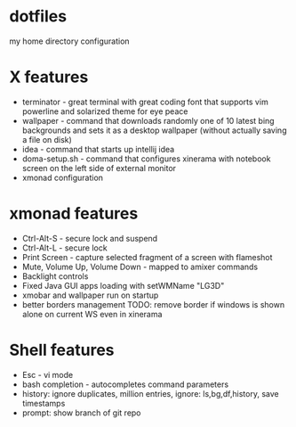 # dotfiles
my home directory configuration

# X features
* terminator - great terminal with great coding font that supports vim
  powerline and solarized theme for eye peace
* wallpaper - command that downloads randomly one of 10 latest bing backgrounds
  and sets it as a desktop wallpaper (without actually saving a file on disk)
* idea - command that starts up intellij idea
* doma-setup.sh - command that configures xinerama with notebook screen on
  the left side of external monitor
* xmonad configuration

# xmonad features
* Ctrl-Alt-S - secure lock and suspend
* Ctrl-Alt-L - secure lock
* Print Screen - capture selected fragment of a screen with flameshot
* Mute, Volume Up, Volume Down - mapped to amixer commands
* Backlight controls
* Fixed Java GUI apps loading with setWMName "LG3D"
* xmobar and wallpaper run on startup
* better borders management TODO: remove border if windows is shown alone on
  current WS even in xinerama

# Shell features
* Esc - vi mode
* bash completion - autocompletes command parameters
* history: ignore duplicates, million entries, ignore: ls,bg,df,history, save
  timestamps
* prompt: show branch of git repo
